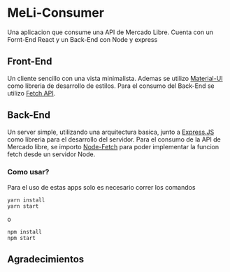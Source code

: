 # MeLi-Consumer

Una aplicacion que consume una API de Mercado Libre. Cuenta con un Fornt-End React y un Back-End con Node y express

## Front-End

Un cliente sencillo con una vista minimalista. Ademas se utilizo [Material-UI](https://material-ui.com/) como libreria de desarrollo de estilos.
Para el consumo del Back-End se utilizo [Fetch API](https://developer.mozilla.org/es/docs/Web/API/Fetch_API/Utilizando_Fetch).

## Back-End

Un server simple, utilizando una arquitectura basica, junto a [Express.JS](https://expressjs.com/es/) como libreria para el desarrollo del servidor.
Para el consumo de la API de Mercado libre, se importo [Node-Fetch](https://github.com/node-fetch/node-fetch) para poder implementar la funcion fetch desde un servidor Node.

### Como usar?

Para el uso de estas apps solo es necesario correr los comandos

```
yarn install
yarn start
```
o
```
npm install
npm start
```

## Agradecimientos
